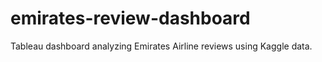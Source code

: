 # emirates-review-dashboard
Tableau dashboard analyzing Emirates Airline reviews using Kaggle data.
